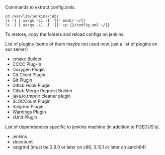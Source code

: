 
Commands to extract config.xmls.

    cd /var/lib/jenkins/jobs
    ls -1 | xargs -L1 -I '{}' mkdir ~/{}
    ls -1 | xargs -L1 -I '{}' cp {}/config.xml ~/{}

To restore, copy the folders and reload configs on jenkins.


List of plugins (some of them maybe not used now. just a list of plugins on our server)

* cmake Builder
* CCCC Plug-in
* Doxygen Plugin
* Git Client Plugin
* Git Plugin
* Gitlab Hook Plugin
* Gitlab Merge Request Builder
* java.io.tmpdir cleaner plugin
* SLOCCount Plugin
* Valgrind Plugin
* Warnings Plugin
* xUnit Plugin


List of dependencies specific to jenkins machine (in addition to FOEDUS's).

* jenkins
* sloccount
* valgrind (must be 3.9.0 or later on x86, 3.10.1 or later on aarch64)

